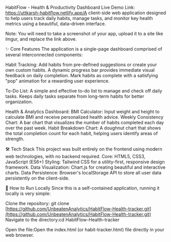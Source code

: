 HabitFlow - Health & Productivity Dashboard
Live Demo Link: https://uttkarsh-habitflow.netlify.app/A client-side web application designed to help users track daily habits, manage tasks, and monitor key 
health metrics using a beautiful, data-driven interface.

Note: You will need to take a screenshot of your app, upload it to a site like Imgur, and replace the link above.

✨ Core Features
The application is a single-page dashboard comprised of several interconnected components:

Habit Tracking:
Add habits from pre-defined suggestions or create your own custom habits.
A dynamic progress bar provides immediate visual feedback on daily completion.
Mark habits as complete with a satisfying "pop" animation for a rewarding user experience.

To-Do List:
A simple and effective to-do list to manage and check off daily tasks.
Keeps daily tasks separate from long-term habits for better organization.

Health & Analytics Dashboard:
BMI Calculator: Input weight and height to calculate BMI and receive personalized health advice.
Weekly Consistency Chart: A bar chart that visualizes the number of habits completed each day over the past week.
Habit Breakdown Chart: A doughnut chart that shows the total completion count for each habit, helping users identify areas of strength.

🛠️ Tech Stack
This project was built entirely on the frontend using modern web technologies, with no backend required.
Core: HTML5, CSS3, JavaScript (ES6+)
Styling: Tailwind CSS for a utility-first, responsive design framework.
Data Visualization: Chart.js for creating beautiful and interactive charts.
Data Persistence: Browser's localStorage API to store all user data persistently on the client-side.

🚀 How to Run Locally
Since this is a self-contained application, running it locally is very simple:

Clone the repository:
git clone [https://github.com/UnbeatenAnalytics/HabitFlow-Health-tracker.git](https://github.com/UnbeatenAnalytics/HabitFlow-Health-tracker.git)
Navigate to the directory:cd HabitFlow-Health-tracker

Open the file:Open the index.html (or habit-tracker.html) file directly in your web browser.
